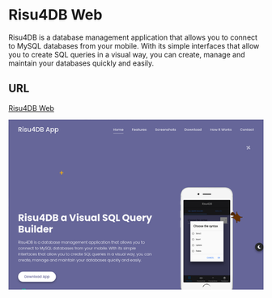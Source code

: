 # Risu4DB Web

Risu4DB is a database management application that allows you to connect to MySQL databases from your mobile. With its simple interfaces that allow you to create SQL queries in a visual way, you can create, manage and maintain your databases quickly and easily.

## URL

[Risu4DB Web](https://rodrisolisavila.github.io/risu4db/)

![gbuttoncapture](img/preview.png)